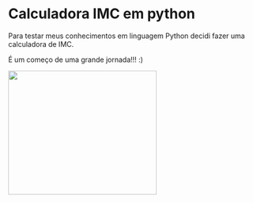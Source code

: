 # Calculadora IMC em python
Para testar meus conhecimentos em linguagem Python decidi fazer uma calculadora de IMC.

É um começo de uma grande jornada!!! :)

<p aling="center">
 <img width="300" height="250" src="img/imagem.gif">
</p>
